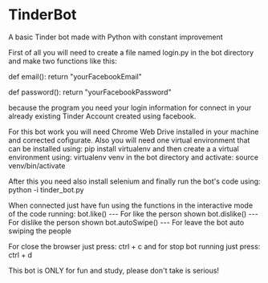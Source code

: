 # TinderBot
A basic Tinder bot made with Python with constant improvement

First of all you will need to create a file named login.py in the bot directory and make two functions like this:

  def email():
    return "yourFacebookEmail"
   
   def password():
    return "yourFacebookPassword"

because the program you need your login information for connect in your already existing Tinder Account created using facebook.

For this bot work you will need Chrome Web Drive installed in your machine and corrected cofigurate.
Also you will need one virtual environment that can be installed using:
  pip install virtualenv
and then create a a virtual environment using:
  virtualenv venv
in the bot directory and activate:
  source venv/bin/activate

After this you need also install selenium and finally run the bot's code using:
  python -i tinder_bot.py

When connected just have fun using the functions in the interactive mode of the code running:
  bot.like() --- For like the person shown
  bot.dislike() --- For dislike the person shown
  bot.autoSwipe() --- For leave the bot auto swiping the people
  
For close the browser just press:
  ctrl + c
and for stop bot running just press:
  ctrl + d
  
This bot is ONLY for fun and study, please don't take is serious!
